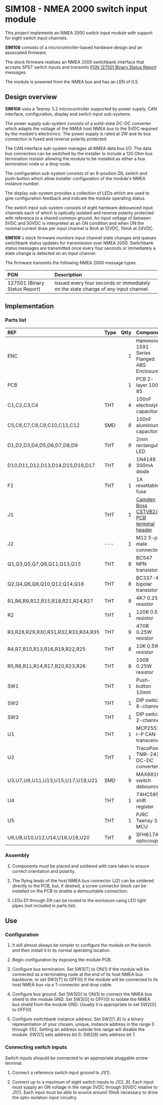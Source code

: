 # SIM108 - NMEA 2000 switch input module

This project implements an NMEA 2000 switch input module with
support for eight switch input channels.

__SIM108__ consists of a microcontroller-based hardware design
and an associated firmware.

The stock firmware realises an NMEA 2000 switchbank interface
that accepts SPST switch inputs and transmits
[PGN 127501 Binary Status Report]()
messages.

The module is powered from the NMEA bus and has an LEN of 0.5.

## Design overview

__SIM108__ uses a Teensy 3.2 microcontroller supported by power
supply, CAN interface, configuration, display and switch input
sub-systems.

The power supply sub-system consists of a solid-state DC-DC
converter which adapts the voltage of the NMEA host NMEA bus to
the 5VDC required by the module's electronics.
The power supply is rated at 2W and its bus connection is fused
and reverse polarity protected.

The CAN interface sub-system manages all NMEA data bus I/O.
The data bus connection can be switched by the installer to
include a 120 Ohm bus termination resistor allowing the module
to be installed as either a bus termination node or a drop node.

The configuration sub-system consists of an 8-position DIL switch
and push-button which allow installer configuration of the module's
NMEA instance number.

The display sub-system provides a collection of LEDs which are used
to give configuration feedback and indicate the module operating
status.

The switch input sub-system consists of eight hardware debounced
input channels each of which is optically isolated and reverse
polarity protected with reference to a shared common ground.
An input voltage of between 5VDC and 50VDC is interpreted as
an ON condition and when ON the nominal current draw per input
channel is 8mA at 12VDC, 10mA at 24VDC.

__SIM108__'s stock firmware monitors input channel state changes
and queues switchbank status updates for transmission over NMEA 2000.
Switchbank status messages are transmitted once every four seconds or
immediately a state change is detected on an input channel.

The firmware transmits the following NMEA 2000 message types.

| PGN  | Description |
| :--- | :--- |
|127501 (Binary Status Report) | Issued every four seconds or immediately on the state change of any input channel. |

## Implementation

### Parts list

| REF                                | Type | Qtty | Component                                 | Purchase |
| :---                               | :--- | ---: | :---                                      | :--
| ENC                                |      | 1    | Hammond 1591 Series Flanged ABS Enclosure | [741-7477](https://uk.rs-online.com/web/p/general-purpose-enclosures/7417477) |
| PCB                                |      | 1    | PCB 2-layer 100 x 85                      | [](./ROM104.brd.pdf) |
| C1,C2,C3,C4                        | THT  | 4    | 100nF electrolytic capacitor              | [862-4146](https://uk.rs-online.com/web/p/aluminium-capacitors/8624146) |
| C5,C6,C7,C8,C9,C10,C11,C12         | SMD  | 8    | 100nF aluminium capacitor                 | [838-8005](https://uk.rs-online.com/web/p/aluminium-capacitors/8388005) |
| D1,D2,D3,D4,D5,D6,D7,D8,D9         | THT  | 9    | 2mm rectangular LED                       | [229-2447](https://uk.rs-online.com/web/p/leds/2292447) |
| D10,D11,D12,D13,D14,D15,D16,D17    | THT  | 8    | 1N4148 300mA diode                        | [739-0290](https://uk.rs-online.com/web/p/switching-diodes/7390290) |
| F1                                 | THT  | 1    | 1A resettable fuse                        | [657-1772](https://uk.rs-online.com/web/p/resettable-fuses/6571772) |
| J1                                 | THT  | 1    | [Camden Boss CSTVB2/9 PCB terminal header](https://www.farnell.com/datasheets/2794855.pdf) | |
| J2                                 | ---  | 1    | M12 5-pin male connector                  | [877-1154](https://uk.rs-online.com/web/p/industrial-circular-connectors/8771154) |
| Q1,Q3,Q5,Q7,Q9,Q11,Q13,Q15         | THT  | 8    | BC547 NPN transistor                      | [671-1113](https://uk.rs-online.com/web/p/bipolar-transistors/6711113) |
| Q2,Q4,Q6,Q8,Q10,Q12,Q14,Q16        | THT  | 8    | BC337-40 bipolar transistor               | []() |
| R1,R6,R9,R12,R15,R18,R21,R24,R27   | THT  | 9    | 4K7 0.25W resistor                        | []() |
| R2                                 | THT  | 1    | 120R 0.5W resistor                        | []() |
| R3,R28,R29,R30,R31,R32,R33,R34,R35 | THT  | 9    | 470R 0.25W resistor                       | []() |
| R4,R7,R10,R13,R16,R19,R22,R25      | THT  | 8    | 10K 0.5W resistor                         | []() |
| R5,R8,R11,R14,R17,R20,R23,R26      | THT  | 8    | 100R 0.25W resistor                       | []() |
| SW1                                | THT  | 1    | Push-button 10mm                          | [010-2327](https://uk.rs-online.com/web/p/keyboard-switches/0102327) |
| SW2                                | THT  | 1    | DIP switch 8-channel                      | [756-1347](https://uk.rs-online.com/web/p/dip-sip-switches/7561347/) |
| SW3                                | THT  | 1    | DIP switch 2-channel                      | [177-4261](https://uk.rs-online.com/web/p/dip-sip-switches/1774261) |
| U1                                 | THT  | 1    | MCP2551-I-P CAN transceiver               | [402-920](https://uk.rs-online.com/web/p/can-interface-ics/402-920) |
| U2                                 | THT  | 1    | TracoPower TMR-2411 DC-DC converter       | [433-8258](https://uk.rs-online.com/web/p/dc-dc-converters/4338258) |
| U3,U7,U9,U11,U13,U15,U17,U19,U21   | SMD  | 9    | MAX6816 switch debouncer                  | [189-9248](https://uk.rs-online.com/web/p/bounce-eliminator-ics/1899248) |
| U4                                 | THT  | 1    | 74HC595 shift register                    | [709-1971](https://uk.rs-online.com/web/p/counter-ics/7091971) |
| U5                                 | THT  | 1    | PJRC Teensy 3.2 MCU                       | [](https://www.pjrc.com/store/teensy32.html) |
| U6,U8,U10,U12,U14,U16,U18,U20      | THT  | 8    | SFH617A optocoupler                       | [180-7182](https://uk.rs-online.com/web/p/optocouplers/1807182) |

### Assembly

1. Components must be placed and soldered with care taken to ensure
   correct orientation and polarity.
   
2. The flying leads of the host NMEA bus connector (J2) can be
   soldered directly to the PCB, but, if desired, a screw connector
   block can be installed on the PCB to enable a demountable
   connection.
   
3. LEDs D1 through D9 can be routed to the enclosure using LED light
   pipes (not included in parts list).

## Use

### Configuration

1. It will almost always be simpler to configure the module on the bench
   and then install it in its normal operating location.

2. Begin configuration by exposing the module PCB.

3. Configure bus termination.
   Set SW3[T] to ON(1) if the module will be connected as a terminating node
   at the end of its host NMEA bus backbone; or
   set SW3[T] to OFF(0) if the module will be connected to its host NMEA bus
   via a T-connector and drop cable.

4. Configure bus ground.
   Set SW3[G] to ON(1) to connect the NMEA bus shield to the module GND.
   Set SW3[G] to OFF(0) to isolate the NMEA bus shield from the module GND.
   Usually it is appropriate to set SW2[G] to OFF(0).

5. Configure switchbank instance address.
   Set SW2[1..8] to a binary representation of your chosen, unique, instance
   address in the range 0 through 252.
   Setting an address outside this range will disable the module.
   SW2[1] sets address bit 0; SW2[8] sets address bit 7.
   
### Connecting switch inputs

Switch inputs shopuld be connected to an appropriate pluggable screw terminal.

1. Connect a reference switch input ground to J1[1].

2. Connect up to a maximum of eight switch inputs to J1[2..9].
   Each input must supply an ON voltage in the range 5VDC through 50VDC
   relative to J1[1].
   Each input must be able to source around 10mA necessary to drive the
   opto-isolation input circuitry.
